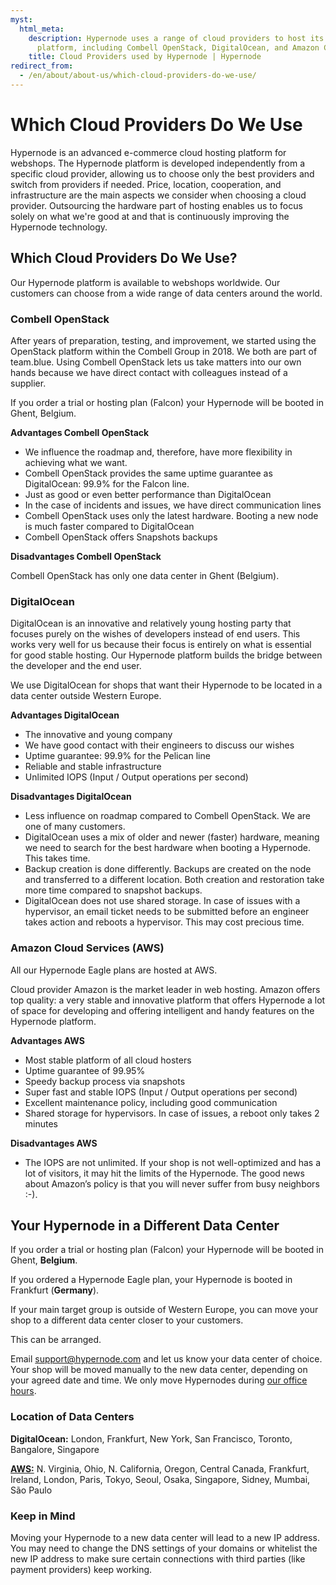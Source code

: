 ```yaml
---
myst:
  html_meta:
    description: Hypernode uses a range of cloud providers to host its advanced hosting
      platform, including Combell OpenStack, DigitalOcean, and Amazon Cloud Services.
    title: Cloud Providers used by Hypernode | Hypernode
redirect_from:
  - /en/about/about-us/which-cloud-providers-do-we-use/
---
```


<!-- source: https://support.hypernode.com/en/about/about-us/which-cloud-providers-do-we-use/ -->

# Which Cloud Providers Do We Use

Hypernode is an advanced e-commerce cloud hosting platform for webshops. The Hypernode platform is developed independently from a specific cloud provider, allowing us to choose only the best providers and switch from providers if needed. Price, location, cooperation, and infrastructure are the main aspects we consider when choosing a cloud provider. Outsourcing the hardware part of hosting enables us to focus solely on what we're good at and that is continuously improving the Hypernode technology.

## Which Cloud Providers Do We Use?

Our Hypernode platform is available to webshops worldwide. Our customers can choose from a wide range of data centers around the world.

### Combell OpenStack

After years of preparation, testing, and improvement, we started using the OpenStack platform within the Combell Group in 2018. We both are part of team.blue. Using Combell OpenStack lets us take matters into our own hands because we have direct contact with colleagues instead of a supplier.

If you order a trial or hosting plan (Falcon) your Hypernode will be booted in Ghent, Belgium.

**Advantages Combell OpenStack**

- We influence the roadmap and, therefore, have more flexibility in achieving what we want.
- Combell OpenStack provides the same uptime guarantee as DigitalOcean: 99.9% for the Falcon line.
- Just as good or even better performance than DigitalOcean
- In the case of incidents and issues, we have direct communication lines
- Combell OpenStack uses only the latest hardware. Booting a new node is much faster compared to DigitalOcean
- Combell OpenStack offers Snapshots backups

**Disadvantages Combell OpenStack**

Combell OpenStack has only one data center in Ghent (Belgium).

### DigitalOcean

DigitalOcean is an innovative and relatively young hosting party that focuses purely on the wishes of developers instead of end users. This works very well for us because their focus is entirely on what is essential for good stable hosting. Our Hypernode platform builds the bridge between the developer and the end user.

We use DigitalOcean for shops that want their Hypernode to be located in a data center outside Western Europe.

**Advantages DigitalOcean**

- The innovative and young company
- We have good contact with their engineers to discuss our wishes
- Uptime guarantee: 99.9% for the Pelican line
- Reliable and stable infrastructure
- Unlimited IOPS (Input / Output operations per second)

**Disadvantages DigitalOcean**

- Less influence on roadmap compared to Combell OpenStack. We are one of many customers.
- DigitalOcean uses a mix of older and newer (faster) hardware, meaning we need to search for the best hardware when booting a Hypernode. This takes time.
- Backup creation is done differently. Backups are created on the node and transferred to a different location. Both creation and restoration take more time compared to snapshot backups.
- DigitalOcean does not use shared storage. In case of issues with a hypervisor, an email ticket needs to be submitted before an engineer takes action and reboots a hypervisor. This may cost precious time.

### Amazon Cloud Services (AWS)

All our Hypernode Eagle plans are hosted at AWS.

Cloud provider Amazon is the market leader in web hosting. Amazon offers top quality: a very stable and innovative platform that offers Hypernode a lot of space for developing and offering intelligent and handy features on the Hypernode platform.

**Advantages AWS**

- Most stable platform of all cloud hosters
- Uptime guarantee of 99.95%
- Speedy backup process via snapshots
- Super fast and stable IOPS (Input / Output operations per second)
- Excellent maintenance policy, including good communication
- Shared storage for hypervisors. In case of issues, a reboot only takes 2 minutes

**Disadvantages AWS**

- The IOPS are not unlimited. If your shop is not well-optimized and has a lot of visitors, it may hit the limits of the Hypernode. The good news about Amazon’s policy is that you will never suffer from busy neighbors :-).

## Your Hypernode in a Different Data Center

If you order a trial or hosting plan (Falcon) your Hypernode will be booted in Ghent, **Belgium**.

If you ordered a Hypernode Eagle plan, your Hypernode is booted in Frankfurt (**Germany**).

If your main target group is outside of Western Europe, you can move your shop to a different data center closer to your customers.

This can be arranged.

Email support@hypernode.com and let us know your data center of choice. Your shop will be moved manually to the new data center, depending on your agreed date and time. We only move Hypernodes during [our office hours](https://www.hypernode.com/contact-us/).

### Location of Data Centers

**DigitalOcean:** London, Frankfurt, New York, San Francisco, Toronto, Bangalore, Singapore

[**AWS:**](https://docs.aws.amazon.com/AWSEC2/latest/UserGuide/using-regions-availability-zones.html#concepts-available-regions) N. Virginia, Ohio, N. California, Oregon, Central Canada, Frankfurt, Ireland, London, Paris, Tokyo, Seoul, Osaka, Singapore, Sidney, Mumbai, São Paulo

### Keep in Mind

Moving your Hypernode to a new data center will lead to a new IP address. You may need to change the DNS settings of your domains or whitelist the new IP address to make sure certain connections with third parties (like payment providers) keep working.
